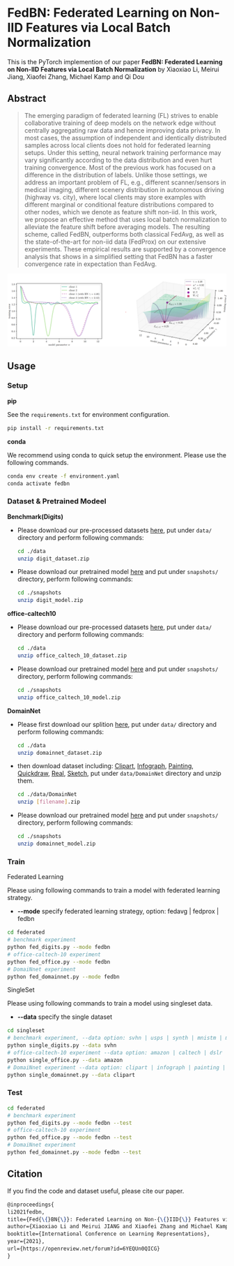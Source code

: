 # FedBN: Federated Learning on Non-IID Features via Local Batch Normalization
This is the PyTorch implemention of our paper **FedBN: Federated Learning on Non-IID Features via Local Batch Normalization** by Xiaoxiao Li, Meirui Jiang, Xiaofei Zhang, Michael Kamp and Qi Dou
## Abstract
> The emerging paradigm of federated learning (FL) strives to enable collaborative training of deep models on the network edge without centrally aggregating raw data and hence improving data privacy. In most cases, the assumption of independent and identically distributed samples across local clients does not hold for federated learning setups. Under this setting, neural network training performance may vary significantly according to the data distribution and even hurt training convergence. 
Most of the previous work has focused on a difference in the distribution of labels. Unlike those settings, we address an important problem of FL, e.g., different scanner/sensors in medical imaging, different scenery distribution in autonomous driving (highway vs. city), where local clients may store examples with different marginal or conditional feature distributions compared to other nodes, which we denote as feature shift non-iid.  In this work, we propose an effective method that uses local batch normalization to alleviate the feature shift before averaging models. The resulting scheme, called FedBN, outperforms both classical FedAvg, as well as the state-of-the-art for non-iid data (FedProx) on our extensive experiments. These empirical results are supported by a convergence analysis that shows in a simplified setting that FedBN has a faster convergence rate in expectation than FedAvg.

![avatar](./assets/illustration.png)
## Usage
### Setup
**pip**

See the `requirements.txt` for environment configuration. 
```bash
pip install -r requirements.txt
```
**conda**

We recommend using conda to quick setup the environment. Please use the following commands.
```bash
conda env create -f environment.yaml
conda activate fedbn
```
### Dataset & Pretrained Modeel
**Benchmark(Digits)**
- Please download our pre-processed datasets [here](https://drive.google.com/file/d/1moBE_ASD5vIOaU8ZHm_Nsj0KAfX5T0Sf/view?usp=sharing), put under `data/` directory and perform following commands:
    ```bash
    cd ./data
    unzip digit_dataset.zip
    ```
- Please download our pretrained model [here](https://drive.google.com/file/d/1jIq0fVS915KIO9M5jYWtfmqtsklm_pNv/view?usp=sharing) and put under `snapshots/` directory, perform following commands:
    ```bash
    cd ./snapshots
    unzip digit_model.zip
    ```
**office-caltech10**
- Please download our pre-processed datasets [here](https://drive.google.com/file/d/1gxhV5xRXQgC9AL4XexduH7hdxDng7bJ3/view?usp=sharing), put under `data/` directory and perform following commands:
    ```bash
    cd ./data
    unzip office_caltech_10_dataset.zip
    ```
- Please download our pretrained model [here](https://drive.google.com/file/d/1XeX8uhR67IWL72N4Wl67JatwLuhKb61a/view?usp=sharing) and put under `snapshots/` directory, perform following commands:
    ```bash
    cd ./snapshots
    unzip office_caltech_10_model.zip
    ```
**DomainNet**
- Please first download our splition [here](https://drive.google.com/file/d/1_dx2-YDdvnNlQ13DTgDnLoGvMZvMyccR/view?usp=sharing), put under `data/` directory and perform following commands:
    ```bash
    cd ./data
    unzip domainnet_dataset.zip
    ```
- then download dataset including: [Clipart](http://csr.bu.edu/ftp/visda/2019/multi-source/groundtruth/clipart.zip), [Infograph](http://csr.bu.edu/ftp/visda/2019/multi-source/infograph.zip), [Painting](http://csr.bu.edu/ftp/visda/2019/multi-source/groundtruth/painting.zip), [Quickdraw](http://csr.bu.edu/ftp/visda/2019/multi-source/quickdraw.zip), [Real](http://csr.bu.edu/ftp/visda/2019/multi-source/real.zip), [Sketch](http://csr.bu.edu/ftp/visda/2019/multi-source/sketch.zip), put under `data/DomainNet` directory and unzip them.
    ```bash
    cd ./data/DomainNet
    unzip [filename].zip
    ```
- Please download our pretrained model [here](https://drive.google.com/file/d/1kvqRQBFhQ9myP1ugET9XmHgvLvTIY7dC/view?usp=sharing) and put under `snapshots/` directory, perform following commands:
    ```bash
    cd ./snapshots
    unzip domainnet_model.zip
    ```

### Train
Federated Learning

Please using following commands to train a model with federated learning strategy.
- **--mode** specify federated learning strategy, option: fedavg | fedprox | fedbn 
```bash
cd federated
# benchmark experiment
python fed_digits.py --mode fedbn
# office-caltech-10 experiment
python fed_office.py --mode fedbn
# DomaiNnet experiment
python fed_domainnet.py --mode fedbn
```
SingleSet

Please using following commands to train a model using singleset data.
- **--data** specify the single dataset
```bash
cd singleset 
# benchmark experiment, --data option: svhn | usps | synth | mnistm | mnist
python single_digits.py --data svhn
# office-caltech-10 experiment --data option: amazon | caltech | dslr | webcam
python single_office.py --data amazon
# DomaiNnet experiment --data option: clipart | infograph | painting | quickdraw | real | sketch
python single_domainnet.py --data clipart
```

### Test

```bash
cd federated
# benchmark experiment
python fed_digits.py --mode fedbn --test
# office-caltech-10 experiment
python fed_office.py --mode fedbn --test
# DomaiNnet experiment
python fed_domainnet.py --mode fedbn --test
```

## Citation
If you find the code and dataset useful, please cite our paper.
```latex
@inproceedings{
li2021fedbn,
title={Fed{\{}BN{\}}: Federated Learning on Non-{\{}IID{\}} Features via Local Batch Normalization},
author={Xiaoxiao Li and Meirui JIANG and Xiaofei Zhang and Michael Kamp and Qi Dou},
booktitle={International Conference on Learning Representations},
year={2021},
url={https://openreview.net/forum?id=6YEQUn0QICG}
}
```